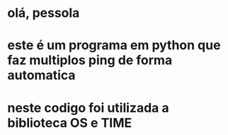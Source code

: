 # olá, pessola 
# este é um programa em python que faz multiplos ping de forma automatica 
# neste codigo foi utilizada a biblioteca OS e TIME